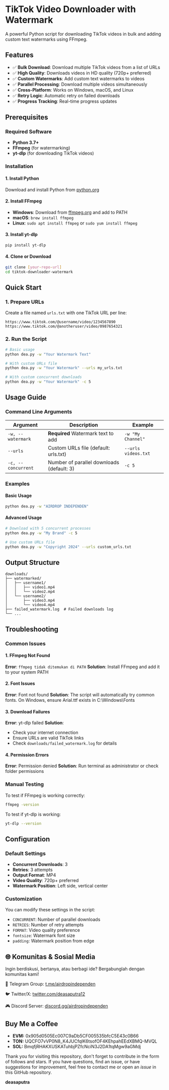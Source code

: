 # TikTok Video Downloader with Watermark

A powerful Python script for downloading TikTok videos in bulk and adding custom text watermarks using FFmpeg.

## Features

- ✅ **Bulk Download**: Download multiple TikTok videos from a list of URLs
- ✅ **High Quality**: Downloads videos in HD quality (720p+ preferred)
- ✅ **Custom Watermarks**: Add custom text watermarks to videos
- ✅ **Parallel Processing**: Download multiple videos simultaneously
- ✅ **Cross-Platform**: Works on Windows, macOS, and Linux
- ✅ **Retry Logic**: Automatic retry on failed downloads
- ✅ **Progress Tracking**: Real-time progress updates

## Prerequisites

### Required Software
- **Python 3.7+**
- **FFmpeg** (for watermarking)
- **yt-dlp** (for downloading TikTok videos)

### Installation

#### 1. Install Python
Download and install Python from [python.org](https://www.python.org/downloads/)

#### 2. Install FFmpeg
- **Windows**: Download from [ffmpeg.org](https://ffmpeg.org/download.html) and add to PATH
- **macOS**: `brew install ffmpeg`
- **Linux**: `sudo apt install ffmpeg` or `sudo yum install ffmpeg`

#### 3. Install yt-dlp
```bash
pip install yt-dlp
```

#### 4. Clone or Download
```bash
git clone [your-repo-url]
cd tiktok-downloader-watermark
```

## Quick Start

### 1. Prepare URLs
Create a file named `urls.txt` with one TikTok URL per line:
```
https://www.tiktok.com/@username/video/1234567890
https://www.tiktok.com/@anotheruser/video/0987654321
```

### 2. Run the Script
```bash
# Basic usage
python dea.py -w "Your Watermark Text"

# With custom URLs file
python dea.py -w "Your Watermark" --urls my_urls.txt

# With custom concurrent downloads
python dea.py -w "Your Watermark" -c 5
```

## Usage Guide

### Command Line Arguments
| Argument | Description | Example |
|----------|-------------|---------|
| `-w, --watermark` | **Required** Watermark text to add | `-w "My Channel"` |
| `--urls` | Custom URLs file (default: urls.txt) | `--urls videos.txt` |
| `-c, --concurrent` | Number of parallel downloads (default: 3) | `-c 5` |

### Examples

#### Basic Usage
```bash
python dea.py -w "AIRDROP INDEPENDEN"
```

#### Advanced Usage
```bash
# Download with 5 concurrent processes
python dea.py -w "My Brand" -c 5

# Use custom URLs file
python dea.py -w "Copyright 2024" --urls custom_urls.txt
```

## Output Structure

```
downloads/
├── watermarked/
│   ├── username1/
│   │   ├── video1.mp4
│   │   └── video2.mp4
│   └── username2/
│       ├── video3.mp4
│       └── video4.mp4
├── failed_watermark.log  # Failed downloads log
└── ...
```

## Troubleshooting

### Common Issues

#### 1. FFmpeg Not Found
**Error**: `ffmpeg tidak ditemukan di PATH`
**Solution**: Install FFmpeg and add it to your system PATH

#### 2. Font Issues
**Error**: Font not found
**Solution**: The script will automatically try common fonts. On Windows, ensure Arial.ttf exists in C:\Windows\Fonts

#### 3. Download Failures
**Error**: yt-dlp failed
**Solution**: 
- Check your internet connection
- Ensure URLs are valid TikTok links
- Check `downloads/failed_watermark.log` for details

#### 4. Permission Errors
**Error**: Permission denied
**Solution**: Run terminal as administrator or check folder permissions

### Manual Testing
To test if FFmpeg is working correctly:
```bash
ffmpeg -version
```

To test if yt-dlp is working:
```bash
yt-dlp --version
```

## Configuration

### Default Settings
- **Concurrent Downloads**: 3
- **Retries**: 3 attempts
- **Output Format**: MP4
- **Video Quality**: 720p+ preferred
- **Watermark Position**: Left side, vertical center

### Customization
You can modify these settings in the script:
- `CONCURRENT`: Number of parallel downloads
- `RETRIES`: Number of retry attempts
- `FORMAT`: Video quality preference
- `fontsize`: Watermark font size
- `padding`: Watermark position from edge

## 🌐 Komunitas & Sosial Media

Ingin berdiskusi, bertanya, atau berbagi ide? Bergabunglah dengan komunitas kami!

💬 Telegram Group: [t.me/airdropindependen](https://t.me/independendropers)

🐦 Twitter/X: [twitter.com/deasaputra12](https://x.com/Deasaputra_12)

🎮 Discord Server: [discord.gg/airdropindependen](https://discord.gg/Tuy2bR6CkU)


## Buy Me a Coffee

- **EVM:** 0x905d0505Ec007C9aDb5CF005535bfcC5E43c0B66
- **TON:** UQCFO7vVP0N8_K4JUCfqlK6tsofOF4KEhpahEEdXBMQ-MVQL
- **SOL:** BmqfjRHAKXUSKATuhbjPZfcNciN3J2DA1tqMgw9aGMdj

Thank you for visiting this repository, don't forget to contribute in the form of follows and stars.
If you have questions, find an issue, or have suggestions for improvement, feel free to contact me or open an *issue* in this GitHub repository.

**deasaputra**
